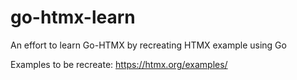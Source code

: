 # go-htmx-learn

An effort to learn Go-HTMX by recreating HTMX example using Go

Examples to be recreate: https://htmx.org/examples/
